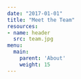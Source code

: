```yaml
---
date: "2017-01-01"
title: "Meet the Team"
resources:
- name: header
  src: team.jpg
menu:
  main:
    parent: 'About'
    weight: 15
---
```


